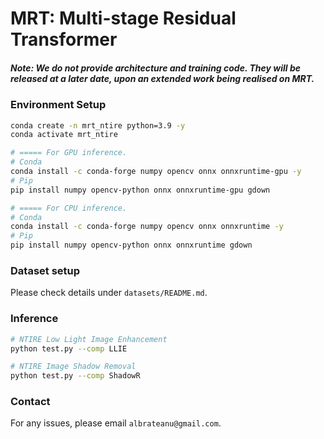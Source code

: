# MRT: Multi-stage Residual Transformer

##### Note: We do not provide architecture and training code. They will be released at a later date, upon an extended work being realised on MRT.

### Environment Setup

```bash
conda create -n mrt_ntire python=3.9 -y
conda activate mrt_ntire
```

```bash
# ===== For GPU inference.
# Conda
conda install -c conda-forge numpy opencv onnx onnxruntime-gpu -y
# Pip
pip install numpy opencv-python onnx onnxruntime-gpu gdown

# ===== For CPU inference.
# Conda
conda install -c conda-forge numpy opencv onnx onnxruntime -y
# Pip
pip install numpy opencv-python onnx onnxruntime gdown
```

### Dataset setup
Please check details under ```datasets/README.md```.

### Inference
```bash
# NTIRE Low Light Image Enhancement
python test.py --comp LLIE

# NTIRE Image Shadow Removal
python test.py --comp ShadowR
```

### Contact
For any issues, please email ```albrateanu@gmail.com```.


